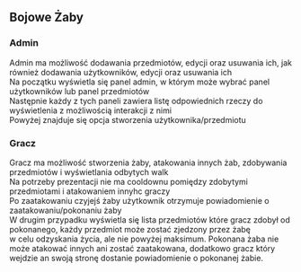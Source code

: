 ## Bojowe Żaby

### Admin
Admin ma możliwość dodawania przedmiotów, edycji oraz usuwania ich,
jak również dodawania użytkowników, edycji oraz usuwania ich <br>
Na początku wyświetla się panel admin, w którym może wybrać panel użytkowników lub panel przedmiotów <br>
Następnie każdy z tych paneli zawiera listę odpowiednich rzeczy do wyświetlenia z możliwością interakcji z nimi<br>
Powyżej znajduje się opcja stworzenia użytkownika/przedmiotu

### Gracz
Gracz ma możliwość stworzenia żaby, atakowania innych żab, zdobywania przedmiotów i wyświetlania odbytych walk<br>
Na potrzeby prezentacji nie ma cooldownu pomiędzy zdobytymi przedmiotami i atakowaniem innyhc graczy <br>
Po zaatakowaniu czyjejś żaby użytkownik otrzymuje powiadomienie o zaatakowaniu/pokonaniu żaby<br>
W drugim przypadku wyświetla się lista przedmiotów które gracz zdobył od pokonanego, każdy przedmiot może zostać zjedzony przez żabę<br>
w celu odzyskania życia, ale nie powyżej maksimum.
Pokonana żaba nie może atakować innych ani zostać zaatakowana, dodatkowo gracz który wejdzie an swoją stronę dostanie powiadomienie o pokonanej żabie. 